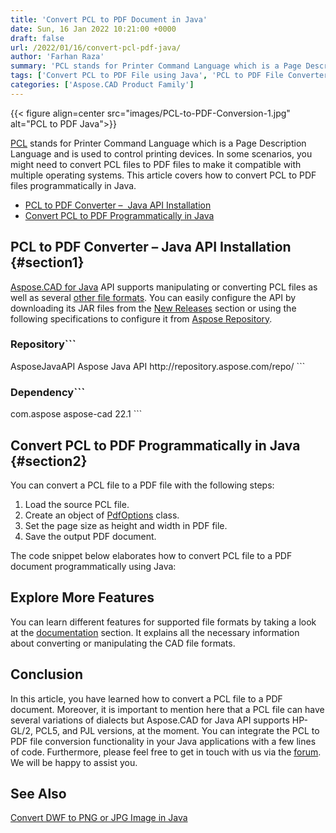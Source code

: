 ```yaml
---
title: 'Convert PCL to PDF Document in Java'
date: Sun, 16 Jan 2022 10:21:00 +0000
draft: false
url: /2022/01/16/convert-pcl-pdf-java/
author: 'Farhan Raza'
summary: 'PCL stands for Printer Command Language which is a Page Description Language and is used to control printing devices. In some scenarios, you might need to convert PCL files to PDF files to make it compatible with multiple operating systems. This article covers how to **convert PCL to PDF files programmatically in Java.**'
tags: ['Convert PCL to PDF File using Java', 'PCL to PDF File Converter', 'PCL to PDF in Java']
categories: ['Aspose.CAD Product Family']
---
```




{{< figure align=center src="images/PCL-to-PDF-Conversion-1.jpg" alt="PCL to PDF Java">}}


[PCL][1] stands for Printer Command Language which is a Page Description Language and is used to control printing devices. In some scenarios, you might need to convert PCL files to PDF files to make it compatible with multiple operating systems. This article covers how to convert PCL to PDF files programmatically in Java.

*   [PCL to PDF Converter –  Java API Installation][2]
*   [Convert PCL to PDF Programmatically in Java][3]

## PCL to PDF Converter – Java API Installation {#section1}

[Aspose.CAD for Java][4] API supports manipulating or converting PCL files as well as several [other file formats][5]. You can easily configure the API by downloading its JAR files from the [New Releases][6] section or using the following specifications to configure it from [Aspose Repository][7].

### Repository```
<repositories>
    <repository>
        <id>AsposeJavaAPI</id>
        <name>Aspose Java API</name>
        <url>http://repository.aspose.com/repo/</url>
    </repository>
</repositories>
```

### Dependency```
 <dependencies>
    <dependency>
        <groupId>com.aspose</groupId>
        <artifactId>aspose-cad</artifactId>
        <version>22.1</version>        
   </dependency>
</dependencies>
```

## Convert PCL to PDF Programmatically in Java {#section2}

You can convert a PCL file to a PDF file with the following steps:

1.  Load the source PCL file.
2.  Create an object of [PdfOptions][8] class.
3.  Set the page size as height and width in PDF file.
4.  Save the output PDF document.

The code snippet below elaborates how to convert PCL file to a PDF document programmatically using Java:



## Explore More Features

You can learn different features for supported file formats by taking a look at the [documentation][9] section. It explains all the necessary information about converting or manipulating the CAD file formats.

## Conclusion

In this article, you have learned how to convert a PCL file to a PDF document. Moreover, it is important to mention here that a PCL file can have several variations of dialects but Aspose.CAD for Java API supports HP-GL/2, PCL5, and PJL versions, at the moment. You can integrate the PCL to PDF file conversion functionality in your Java applications with a few lines of code. Furthermore, please feel free to get in touch with us via the [forum][10]. We will be happy to assist you.

## See Also

[Convert DWF to PNG or JPG Image in Java][11]




[1]: https://docs.fileformat.com/page-description-language/pcl/
[2]: #section1
[3]: #section2
[4]: https://products.aspose.com/cad/java
[5]: https://docs.aspose.com/cad/java/supported-file-formats/
[6]: https://downloads.aspose.com/cad/java
[7]: https://repository.aspose.com/webapp/#/artifacts/browse/tree/General/repo/com/aspose/aspose-cad
[8]: https://apireference.aspose.com/cad/java/com.aspose.cad.imageoptions/PdfOptions
[9]: https://docs.aspose.com/cad/net/
[10]: https://forum.aspose.com/c/cad
[11]: https://blog.aspose.com/2021/12/30/convert-dwf-to-jpg-png-image-java/




